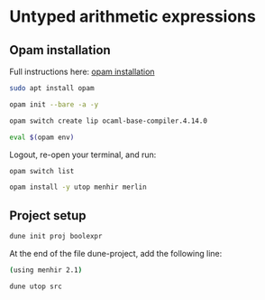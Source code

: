 # Untyped arithmetic expressions


## Opam installation

Full instructions here: [opam installation](https://cs3110.github.io/textbook/chapters/preface/install.html)

```bash
sudo apt install opam
```

```bash
opam init --bare -a -y
```

```bash
opam switch create lip ocaml-base-compiler.4.14.0
```

```bash
eval $(opam env)
```

Logout, re-open your terminal, and run:
```bash
opam switch list
```

```bash
opam install -y utop menhir merlin
```

## Project setup

```bash
dune init proj boolexpr
```

At the end of the file dune-project, add the following line:
```bash
(using menhir 2.1)
```

```bash
dune utop src
```
